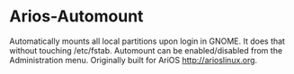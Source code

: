 # Arios-Automount
Automatically mounts all local partitions upon login in GNOME. It does that without touching /etc/fstab. Automount can be enabled/disabled from the Administration menu. Originally built for AriOS http://arioslinux.org.
